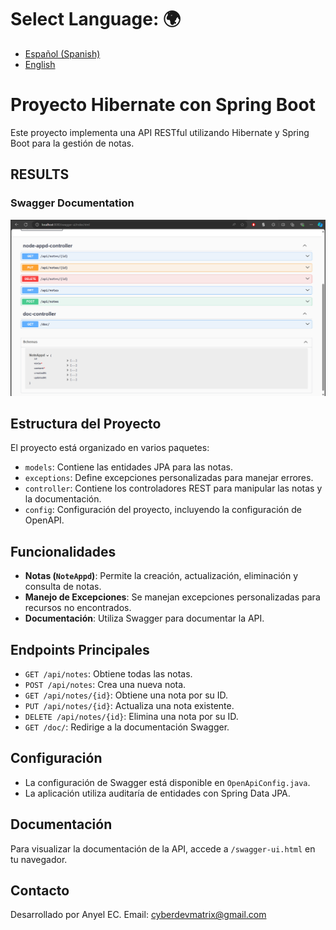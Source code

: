 # **Select Language:** 🌍
- [Español (Spanish)](README-es.md)
- [English](README.md)



# Proyecto Hibernate con Spring Boot

Este proyecto implementa una API RESTful utilizando Hibernate y Spring Boot para la gestión de notas.

## RESULTS
### Swagger Documentation
![Alt text](api_doc/doc_api.png)
## Estructura del Proyecto

El proyecto está organizado en varios paquetes:

- `models`: Contiene las entidades JPA para las notas.
- `exceptions`: Define excepciones personalizadas para manejar errores.
- `controller`: Contiene los controladores REST para manipular las notas y la documentación.
- `config`: Configuración del proyecto, incluyendo la configuración de OpenAPI.

## Funcionalidades

- **Notas (`NoteAppd`)**: Permite la creación, actualización, eliminación y consulta de notas.
- **Manejo de Excepciones**: Se manejan excepciones personalizadas para recursos no encontrados.
- **Documentación**: Utiliza Swagger para documentar la API.

## Endpoints Principales

- `GET /api/notes`: Obtiene todas las notas.
- `POST /api/notes`: Crea una nueva nota.
- `GET /api/notes/{id}`: Obtiene una nota por su ID.
- `PUT /api/notes/{id}`: Actualiza una nota existente.
- `DELETE /api/notes/{id}`: Elimina una nota por su ID.
- `GET /doc/`: Redirige a la documentación Swagger.

## Configuración

- La configuración de Swagger está disponible en `OpenApiConfig.java`.
- La aplicación utiliza auditaría de entidades con Spring Data JPA.

## Documentación

Para visualizar la documentación de la API, accede a `/swagger-ui.html` en tu navegador.

## Contacto

Desarrollado por Anyel EC.
Email: cyberdevmatrix@gmail.com

